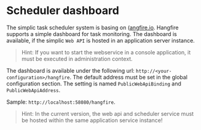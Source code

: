 # Scheduler dashboard

The simplic task scheduler system is basing on ([angfire.io](https://www.hangfire.io/). Hangfire supports a simple dashboard
for task monitoring. The dashboard is available, if the simplic `Web API` is hosted in an application server instance.

> Hint: If you want to start the webservice in a console application, it must be executed in administration context.

The dashboard is available under the following url: `http://<your-configuration>/hangfire`. The default address
must be set in the global configuration section. The setting is named `PublicWebApiBinding` and `PublicWebApiAddress`.

Sample: `http://localhost:58080/hangfire`.

> Hint: In the current version, the web api and scheduler service must be hosted within the same application service instance!
